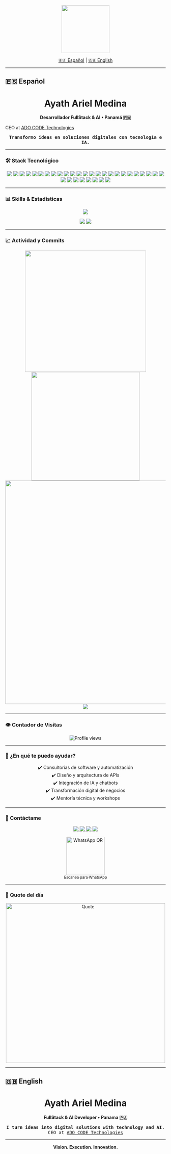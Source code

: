 <!-- HEADER ANIMADO -->
<p align="center">
  <img src="https://media4.giphy.com/media/iIqmM5tTjmpOB9mpbn/giphy.gif" width="150"/>
</p>

<p align="center">
  <a href="#español">🇪🇸 Español</a> | <a href="#english">🇬🇧 English</a>
</p>

---

## 🇪🇸 Español

<h1 align="center">Ayath Ariel Medina</h1>
<p align="center"><strong>Desarrollador FullStack & AI • Panamá 🇵🇦</strong></p>
CEO at <a href="https://adocode.com" target="_blank">ADO CODE Technologies</a>
<p align="center">
  <samp>
    <strong>Transformo ideas en soluciones digitales con tecnología e IA.</strong><br>
  </samp>
</p>

---

### 🛠️ Stack Tecnológico

<p align="center">
  <img src="https://img.shields.io/badge/Python-306998?style=for-the-badge&logo=python&logoColor=FFD43B"/>
  <img src="https://img.shields.io/badge/JavaScript-F7DF1E?style=for-the-badge&logo=javascript&logoColor=222"/>
  <img src="https://img.shields.io/badge/TypeScript-007ACC?style=for-the-badge&logo=typescript&logoColor=white"/>
  <img src="https://img.shields.io/badge/Node.js-339933?style=for-the-badge&logo=nodedotjs&logoColor=white"/>
  <img src="https://img.shields.io/badge/Go-00ADD8?style=for-the-badge&logo=go&logoColor=white"/>
  <img src="https://img.shields.io/badge/Bash-4EAA25?style=for-the-badge&logo=gnubash&logoColor=white"/>
  <img src="https://img.shields.io/badge/FastAPI-21C784?style=for-the-badge&logo=fastapi&logoColor=white"/>
  <img src="https://img.shields.io/badge/Express.js-404D59?style=for-the-badge&logo=express&logoColor=white"/>
  <img src="https://img.shields.io/badge/Django-092E20?style=for-the-badge&logo=django&logoColor=white"/>
  <img src="https://img.shields.io/badge/Flask-000?style=for-the-badge&logo=flask&logoColor=white"/>
  <img src="https://img.shields.io/badge/REST-005571?style=for-the-badge&logo=rest&logoColor=white"/>
  <img src="https://img.shields.io/badge/GraphQL-E10098?style=for-the-badge&logo=graphql&logoColor=white"/>
  <img src="https://img.shields.io/badge/React-20232A?style=for-the-badge&logo=react&logoColor=61DAFB"/>
  <img src="https://img.shields.io/badge/Next.js-000?style=for-the-badge&logo=nextdotjs&logoColor=white"/>
  <img src="https://img.shields.io/badge/Tailwind_CSS-06B6D4?style=for-the-badge&logo=tailwindcss&logoColor=white"/>
  <img src="https://img.shields.io/badge/HTML5-E34F26?style=for-the-badge&logo=html5&logoColor=white"/>
  <img src="https://img.shields.io/badge/CSS3-1572B6?style=for-the-badge&logo=css3&logoColor=white"/>
  <img src="https://img.shields.io/badge/Figma-F24E1E?style=for-the-badge&logo=figma&logoColor=white"/>
  <img src="https://img.shields.io/badge/PostgreSQL-336791?style=for-the-badge&logo=postgresql&logoColor=white"/>
  <img src="https://img.shields.io/badge/Supabase-2E7D32?style=for-the-badge&logo=supabase&logoColor=3ECF8E"/>
  <img src="https://img.shields.io/badge/Neon-1b2936?style=for-the-badge&logo=neon&logoColor=00e599"/>
  <img src="https://img.shields.io/badge/MongoDB-47A248?style=for-the-badge&logo=mongodb&logoColor=white"/>
  <img src="https://img.shields.io/badge/MySQL-4479A1?style=for-the-badge&logo=mysql&logoColor=white"/>
  <img src="https://img.shields.io/badge/Firebase-FFCA28?style=for-the-badge&logo=firebase&logoColor=222"/>
  <img src="https://img.shields.io/badge/AWS-232F3E?style=for-the-badge&logo=amazonaws&logoColor=white"/>
  <img src="https://img.shields.io/badge/Docker-1D63ED?style=for-the-badge&logo=docker&logoColor=2496ED"/>
  <img src="https://img.shields.io/badge/Git-F05032?style=for-the-badge&logo=git&logoColor=white"/>
  <img src="https://img.shields.io/badge/GitHub-181717?style=for-the-badge&logo=github&logoColor=white"/>
  <img src="https://img.shields.io/badge/Linux-FCC624?style=for-the-badge&logo=linux&logoColor=black"/>
  <img src="https://img.shields.io/badge/VS_Code-007ACC?style=for-the-badge&logo=visualstudiocode&logoColor=white"/>
  <img src="https://img.shields.io/badge/Postman-FF6C37?style=for-the-badge&logo=postman&logoColor=white"/>
  <img src="https://img.shields.io/badge/Notion-000?style=for-the-badge&logo=notion&logoColor=white"/>
  <img src="https://img.shields.io/badge/Slack-4A154B?style=for-the-badge&logo=slack&logoColor=white"/>
</p>

---

### 📊 Skills & Estadísticas

<p align="center">
  <img src="https://skillicons.dev/icons?i=python,fastapi,react,supabase,docker,js,ts,git,github,linux,vscode"/>
</p>
<p align="center">
  <img src="https://github-profile-summary-cards.vercel.app/api/cards/repos-per-language?username=AyathAriel&theme=github_dark"/>
  <img src="https://github-profile-summary-cards.vercel.app/api/cards/most-commit-language?username=AyathAriel&theme=github_dark"/>
</p>

---

### 📈 Actividad y Commits

<p align="center">
  <img src="https://github-readme-stats.vercel.app/api?username=AyathAriel&show_icons=true&theme=radical&hide_title=true&hide_border=true&count_private=true" width="380"/>
  <img src="https://github-readme-streak-stats.herokuapp.com?user=AyathAriel&theme=radical&hide_border=true" width="340"/>
  <br>
  <img src="https://github-readme-activity-graph.vercel.app/graph?username=AyathAriel&theme=github-compact&hide_border=true&area=true" width="700"/>
  <br>
  <img src="https://badgen.net/github/commits/AyathAriel/AyathAriel/main?icon=github&color=orange"/>
</p>

---

### 👁️ Contador de Visitas

<p align="center">
  <img src="https://komarev.com/ghpvc/?username=AyathAriel&color=brightgreen&style=flat-square" alt="Profile views"/>
</p>

---

### 🤝 ¿En qué te puedo ayudar?

<p align="center">
  ✔️ Consultorías de software y automatización<br>
  ✔️ Diseño y arquitectura de APIs<br>
  ✔️ Integración de IA y chatbots<br>
  ✔️ Transformación digital de negocios<br>
  ✔️ Mentoría técnica y workshops
</p>

---

### 📲 Contáctame

<p align="center">
  <a href="https://www.linkedin.com/in/ayath-medina-84ba16328/" target="_blank">
    <img src="https://img.shields.io/badge/LinkedIn-0077B5?style=for-the-badge&logo=linkedin&logoColor=white"/>
  </a>
  <a href="mailto:ayath1006@gmail.com">
    <img src="https://img.shields.io/badge/Gmail-D14836?style=for-the-badge&logo=gmail&logoColor=white"/>
  </a>
  <a href="https://t.me/AyathAriel" target="_blank">
    <img src="https://img.shields.io/badge/Telegram-2CA5E0?style=for-the-badge&logo=telegram&logoColor=white"/>
  </a>
  <a href="https://adocode.com" target="_blank">
    <img src="https://img.shields.io/badge/ADO_CODE-Tech-black?style=for-the-badge&logo=codeberg&logoColor=white"/>
  </a>
</p>
<p align="center">
  <a href="https://wa.me/50766448655" target="_blank">
    <img src="https://api.qrserver.com/v1/create-qr-code/?size=120x120&data=https://wa.me/50766448655" width="120" alt="WhatsApp QR"/>
    <br><sub>Escanea para WhatsApp</sub>
  </a>
</p>

---

### 💬 Quote del día

<p align="center">
  <img src="https://github-readme-quotes-bay.vercel.app/quote?theme=radical&layout=socrates" width="500" alt="Quote"/>
</p>

---

## 🇬🇧 English

<h1 align="center">Ayath Ariel Medina</h1>
<p align="center"><strong>FullStack & AI Developer • Panama 🇵🇦</strong></p>
<p align="center">
  <samp>
    <strong>I turn ideas into digital solutions with technology and AI.</strong><br>
    CEO at <a href="https://adocode.com" target="_blank">ADO CODE Technologies</a>
  </samp>
</p>

---

<p align="center"><strong>Vision. Execution. Innovation.</strong></p>
